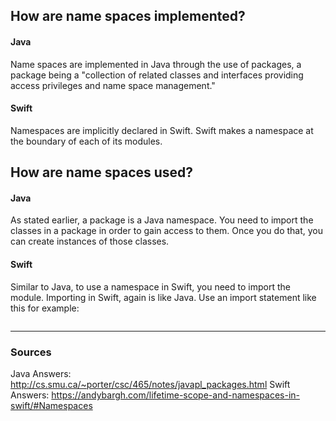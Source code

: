 ## How are name spaces implemented?
#### Java
Name spaces are implemented in Java through the use of packages, a package being a "collection of related classes and interfaces providing access privileges and name space management."
#### Swift
Namespaces are implicitly declared in Swift. Swift makes a namespace at the boundary of each of its modules.

## How are name spaces used?
#### Java
As stated earlier, a package is a Java namespace. You need to import the classes in a package in order to gain access to them. Once you do that, you can create instances of those classes.
#### Swift
Similar to Java, to use a namespace in Swift, you need to import the module. Importing in Swift, again is like Java. Use an import statement like this for example:
 ```import ModuleExample
 ```

----

### Sources
Java Answers: http://cs.smu.ca/~porter/csc/465/notes/javapl_packages.html
Swift Answers: https://andybargh.com/lifetime-scope-and-namespaces-in-swift/#Namespaces
